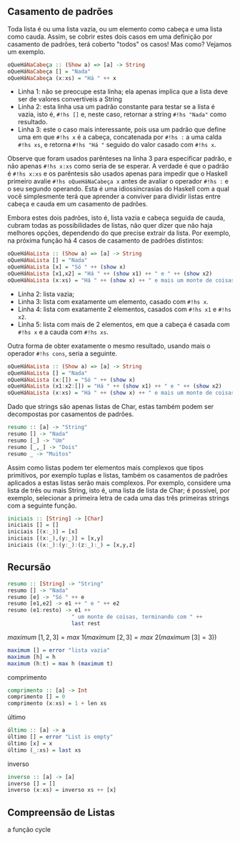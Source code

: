 
## Casamento de padrões
Toda lista é ou uma lista vazia, ou um elemento como cabeça e uma lista como cauda.
Assim, se cobrir estes dois casos em uma definição por casamento de padrões, terá coberto "todos" os casos!
Mas como? Vejamos um exemplo.

```hs
oQueHáNaCabeça :: (Show a) => [a] -> String
oQueHáNaCabeça [] = "Nada"
oQueHáNaCabeça (x:xs) = "Há " ++ x
```

* Linha 1: não se preocupe esta linha; ela apenas implica que a lista deve ser de valores convertíveis a String
* Linha 2: esta linha usa um padrão constante para testar se a lista é vazia, isto é, `#!hs []` e, neste caso, retornar a string `#!hs "Nada"` como resultado.
* Linha 3: este o caso mais interessante, pois usa um padrão que define uma em que `#!hs x` é a cabeça, concatenada por `#!hs :` a uma calda `#!hs xs`, e retorna `#!hs "Há "` seguido do valor casado com `#!hs x`.

Observe que foram usados parênteses na linha 3 para especificar padrão, e não apenas `#!hs x:xs` como seria de se esperar.
A verdade é que o padrão é `#!hs x:xs` e os parêntesis são usados apenas para impedir que o Haskell primeiro avalie `#!hs oQueHáNaCabeça x` antes de avaliar o operador `#!hs :` e o seu segundo operando.
Esta é uma idiossincrasias do Haskell com a qual você simplesmente terá que aprender a conviver para dividir listas entre cabeça e cauda em um casamento de padrões.

Embora estes dois padrões, isto é, lista vazia e cabeça seguida de cauda, cubram todas as possibilidades de listas, não quer dizer que não haja melhores opções, dependendo do que precise extrair da lista.
Por exemplo, na próxima função há 4 casos de casamento de padrões distintos:

```hs
oQueHáNaLista :: (Show a) => [a] -> String
oQueHáNaLista [] = "Nada"
oQueHáNaLista [x] = "Só " ++ (show x)
oQueHáNaLista [x1,x2] = "Há " ++ (show x1) ++ " e " ++ (show x2)
oQueHáNaLista (x:xs) = "Há " ++ (show x) ++ " e mais um monte de coisas" 
```

* Linha 2: lista vazia;
* Linha 3: lista com exatamente um elemento, casado com `#!hs x`.
* Linha 4: lista com exatamente 2 elementos, casados com `#!hs x1` e `#!hs x2`.
* Linha 5: lista com mais de 2 elementos, em que a cabeça é casada com `#!hs x` e a cauda com `#!hs xs`.

Outra forma de obter exatamente o mesmo resultado, usando mais o operador `#!hs cons`,  seria a seguinte.

```hs
oQueHáNaLista :: (Show a) => [a] -> String
oQueHáNaLista [] = "Nada"
oQueHáNaLista (x:[]) = "Só " ++ (show x)
oQueHáNaLista (x1:x2:[]) = "Há " ++ (show x1) ++ " e " ++ (show x2)
oQueHáNaLista (x:xs) = "Há " ++ (show x) ++ " e mais um monte de coisas" 
```

Dado que strings são apenas listas de Char, estas também podem ser decompostas por casamentos de padrões.

```hs
resumo :: [a] -> "String"
resumo [] -> "Nada"
resumo [_] -> "Um"
resumo [_,_] -> "Dois"
resumo _ -> "Muitos"
```

Assim como listas podem ter elementos mais complexos que tipos primitivos, por exemplo tuplas e listas, também os casamentos de padrões aplicados a estas listas serão mais complexos.
Por exemplo, considere uma lista de três ou mais String, isto é, uma lista de lista de Char; é possível, por exemplo, selecionar a primeira letra de cada uma das três primeiras strings com a seguinte função.

```hs
iniciais :: [String] -> [Char]
iniciais [] = []
iniciais [(x:_)] = [x]
iniciais [(x:_),(y:_)] = [x,y]
iniciais ((x:_):(y:_):(z:_):_) = [x,y,z]
```


## Recursão

```hs
resumo :: [String] -> "String"
resumo [] -> "Nada"
resumo [e] -> "Só " ++ e
resumo [e1,e2] -> e1 ++ " e " ++ e2
resumo (e1:resto) -> e1 ++ 
                    " um monte de coisas, terminando com " ++ 
                    last rest
```


$maximum~[1,2,3] = max~1 \left( maximum~[2,3] = max~2 \left( maximum~[3] = 3 \right)        \right)$


```hs
maximum [] = error "lista vazia"  
maximum [h] = h
maximum (h:t) = max h (maximum t)
```

comprimento

```hs
comprimento :: [a] -> Int
comprimento [] = 0
comprimento (x:xs) = 1 + len xs
```

último

```hs
último :: [a] -> a
último [] = error "List is empty"
último [x] = x
último (_:xs) = last xs
``` 

inverso

```hs
inverso :: [a] -> [a]
inverso [] = []
inverso (x:xs) = inverso xs ++ [x]
```

## Compreensão de Listas

a função cycle
